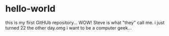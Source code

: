 # hello-world
this is my first GitHUb repository... WOW!
Steve is what "they" call me.
i just turned 22 the other day.omg 
i want to be a computer geek...

